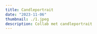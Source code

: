 ```yaml
---
title: Candleportrait
date: "2023-11-06"
thumbnail: ./1.jpeg
description: Collab met candleportrait
---
```

